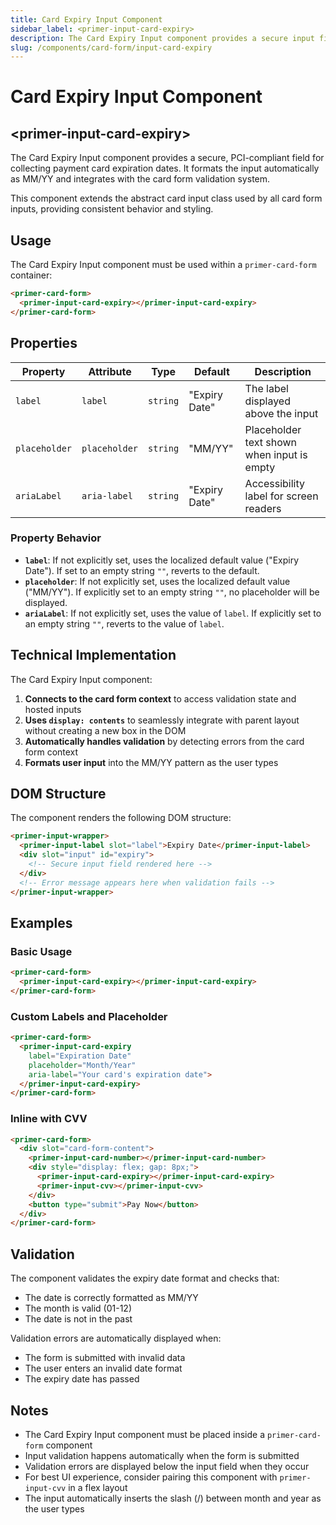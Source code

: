 ```yaml
---
title: Card Expiry Input Component
sidebar_label: <primer-input-card-expiry>
description: The Card Expiry Input component provides a secure input field for collecting payment card expiration dates.
slug: /components/card-form/input-card-expiry
---
```


# Card Expiry Input Component
## \<primer-input-card-expiry\>

The Card Expiry Input component provides a secure, PCI-compliant field for collecting payment card expiration dates. It formats the input automatically as MM/YY and integrates with the card form validation system.

This component extends the abstract card input class used by all card form inputs, providing consistent behavior and styling.

## Usage

The Card Expiry Input component must be used within a `primer-card-form` container:

```html
<primer-card-form>
  <primer-input-card-expiry></primer-input-card-expiry>
</primer-card-form>
```

## Properties

| Property      | Attribute     | Type     | Default       | Description                            |
|---------------|---------------|----------|---------------|----------------------------------------|
| `label`       | `label`       | `string` | "Expiry Date" | The label displayed above the input    |
| `placeholder` | `placeholder` | `string` | "MM/YY"       | Placeholder text shown when input is empty |
| `ariaLabel`   | `aria-label`  | `string` | "Expiry Date" | Accessibility label for screen readers |

### Property Behavior

- **`label`**: If not explicitly set, uses the localized default value ("Expiry Date"). If set to an empty string `""`, reverts to the default.
- **`placeholder`**: If not explicitly set, uses the localized default value ("MM/YY"). If explicitly set to an empty string `""`, no placeholder will be displayed.
- **`ariaLabel`**: If not explicitly set, uses the value of `label`. If explicitly set to an empty string `""`, reverts to the value of `label`.

## Technical Implementation

The Card Expiry Input component:

1. **Connects to the card form context** to access validation state and hosted inputs
2. **Uses `display: contents`** to seamlessly integrate with parent layout without creating a new box in the DOM
3. **Automatically handles validation** by detecting errors from the card form context
4. **Formats user input** into the MM/YY pattern as the user types

## DOM Structure

The component renders the following DOM structure:

```html
<primer-input-wrapper>
  <primer-input-label slot="label">Expiry Date</primer-input-label>
  <div slot="input" id="expiry">
    <!-- Secure input field rendered here -->
  </div>
  <!-- Error message appears here when validation fails -->
</primer-input-wrapper>
```

## Examples

### Basic Usage

```html
<primer-card-form>
  <primer-input-card-expiry></primer-input-card-expiry>
</primer-card-form>
```

### Custom Labels and Placeholder

```html
<primer-card-form>
  <primer-input-card-expiry
    label="Expiration Date"
    placeholder="Month/Year"
    aria-label="Your card's expiration date">
  </primer-input-card-expiry>
</primer-card-form>
```

### Inline with CVV

```html
<primer-card-form>
  <div slot="card-form-content">
    <primer-input-card-number></primer-input-card-number>
    <div style="display: flex; gap: 8px;">
      <primer-input-card-expiry></primer-input-card-expiry>
      <primer-input-cvv></primer-input-cvv>
    </div>
    <button type="submit">Pay Now</button>
  </div>
</primer-card-form>
```

## Validation

The component validates the expiry date format and checks that:
- The date is correctly formatted as MM/YY
- The month is valid (01-12)
- The date is not in the past

Validation errors are automatically displayed when:
- The form is submitted with invalid data
- The user enters an invalid date format
- The expiry date has passed

## Notes

- The Card Expiry Input component must be placed inside a `primer-card-form` component
- Input validation happens automatically when the form is submitted
- Validation errors are displayed below the input field when they occur
- For best UI experience, consider pairing this component with `primer-input-cvv` in a flex layout
- The input automatically inserts the slash (/) between month and year as the user types

